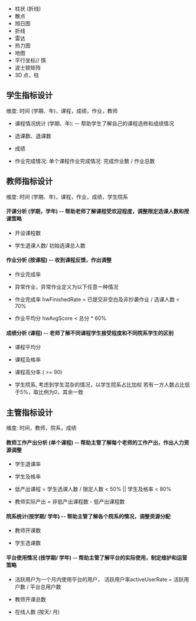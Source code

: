 - 柱状  (折线)
- 散点
- 旭日图
- 折线
- 雷达
- 热力图
- 地图
- 平行坐标// 慎
- 波士顿矩阵
- 3D 点，柱



## 学生指标设计

维度: 时间 (学期、年)，课程，成绩，作业，教师

- 课程情况统计 (学期、年):  -- 帮助学生了解自己的课程选修和成绩情况

- 选课数、退课数 

- 成绩 

- 作业完成情况:  单个课程作业完成情况: 完成作业数 / 作业总数



## 教师指标设计

维度: 时间 (学期、年)，课程，作业，成绩，学生院系

#### 开课分析 (学期，学年) -- 帮助老师了解课程受欢迎程度，调整限定选课人数和授课策略

- 开设课程数 

- 学生退课人数/ 初始选课总人数



#### 作业分析 (按课程) -- 收到课程反馈，作出调整

- 作业完成率

- 异常作业，异常作业定义为以下任意一种情况

- 作业完成率 hwFinishedRate = 已提交非空白及非抄袭作业 / 选课人数  <  70%

- 作业平均分 hwAvgScore < 总分 * 60%





#### 成绩分析 (课程) -- 老师了解不同课程学生接受程度和不同院系学生的区别

- 课程平均分

- 课程及格率
- 课程高分率  ( >= 90)
-  学生院系, 考虑到学生混杂的情况，以学生院系占比加权 若有一方人数占比低于5%，取比例为0，其余一致



##  主管指标设计

维度: 时间，教师，院系，成绩



#### 教师工作产出分析 (单个课程) -- 帮助主管了解每个老师的工作产出，作出人力资源调整

- 学生退课率

- 学生及格率

- 低产出课程  = 学生选课人数 / 限定人数 < 50% || 学生及格率 < 80%

- 教师实际产出 = 非低产出课程数 - 低产出课程数  



####  院系统计(按学期/ 学年) -- 帮助主管了解各个院系的情况，调整资源分配

- 教师开课数

- 学生选课数



#### 平台使用情况 (按学期/ 学年) -- 帮助主管了解平台的实际使用，制定维护和运营策略



- 活跃用户为一个月内使用平台的用户，                                                                                                      活跃用户率activeUserRate = 活跃用户数 / 平台总用户数

- 教师开课总数
- 在线人数 (按天/ 月)